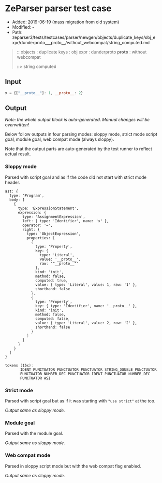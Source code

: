 # ZeParser parser test case

- Added: 2019-06-19 (mass migration from old system)
- Modified: -
- Path: zeparser3/tests/testcases/parser/newgen/objects/duplicate_keys/obj_expr/dunderproto___proto__/without_webcompat/string_computed.md

> :: objects : duplicate keys : obj expr : dunderproto __proto__ : without webcompat
>
> ::> string computed

## Input

`````js
x = {["__proto__"]: 1, __proto__: 2}
`````

## Output

_Note: the whole output block is auto-generated. Manual changes will be overwritten!_

Below follow outputs in four parsing modes: sloppy mode, strict mode script goal, module goal, web compat mode (always sloppy).

Note that the output parts are auto-generated by the test runner to reflect actual result.

### Sloppy mode

Parsed with script goal and as if the code did not start with strict mode header.

`````
ast: {
  type: 'Program',
  body: [
    {
      type: 'ExpressionStatement',
      expression: {
        type: 'AssignmentExpression',
        left: { type: 'Identifier', name: 'x' },
        operator: '=',
        right: {
          type: 'ObjectExpression',
          properties: [
            {
              type: 'Property',
              key: {
                type: 'Literal',
                value: '__proto__',
                raw: '"__proto__"'
              },
              kind: 'init',
              method: false,
              computed: true,
              value: { type: 'Literal', value: 1, raw: '1' },
              shorthand: false
            },
            {
              type: 'Property',
              key: { type: 'Identifier', name: '__proto__' },
              kind: 'init',
              method: false,
              computed: false,
              value: { type: 'Literal', value: 2, raw: '2' },
              shorthand: false
            }
          ]
        }
      }
    }
  ]
}

tokens (15x):
       IDENT PUNCTUATOR PUNCTUATOR PUNCTUATOR STRING_DOUBLE PUNCTUATOR
       PUNCTUATOR NUMBER_DEC PUNCTUATOR IDENT PUNCTUATOR NUMBER_DEC
       PUNCTUATOR ASI
`````

### Strict mode

Parsed with script goal but as if it was starting with `"use strict"` at the top.

_Output same as sloppy mode._

### Module goal

Parsed with the module goal.

_Output same as sloppy mode._

### Web compat mode

Parsed in sloppy script mode but with the web compat flag enabled.

_Output same as sloppy mode._
